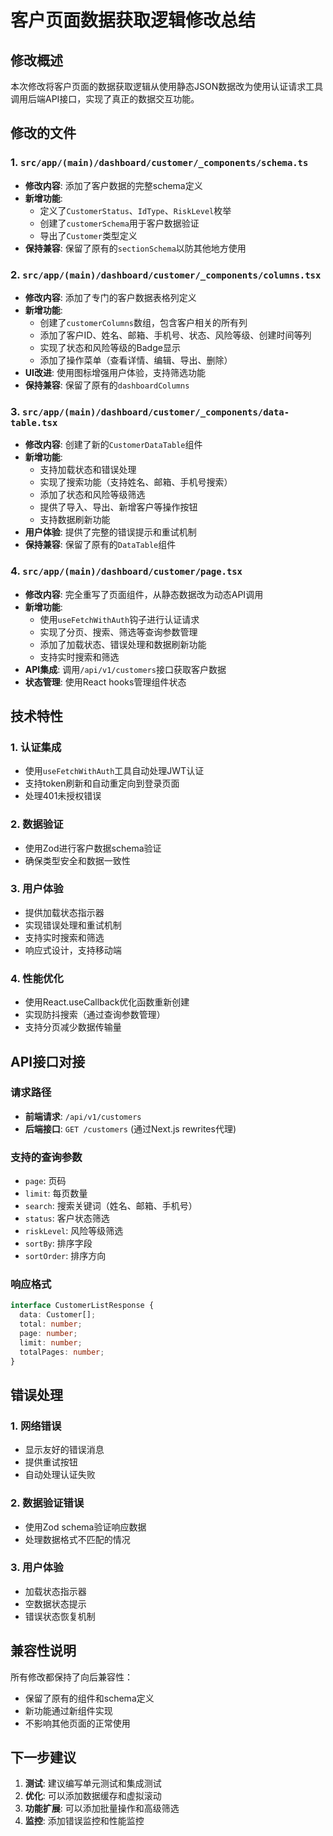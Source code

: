 # 客户页面数据获取逻辑修改总结

## 修改概述

本次修改将客户页面的数据获取逻辑从使用静态JSON数据改为使用认证请求工具调用后端API接口，实现了真正的数据交互功能。

## 修改的文件

### 1. `src/app/(main)/dashboard/customer/_components/schema.ts`

- **修改内容**: 添加了客户数据的完整schema定义
- **新增功能**:
  - 定义了`CustomerStatus`、`IdType`、`RiskLevel`枚举
  - 创建了`customerSchema`用于客户数据验证
  - 导出了`Customer`类型定义
- **保持兼容**: 保留了原有的`sectionSchema`以防其他地方使用

### 2. `src/app/(main)/dashboard/customer/_components/columns.tsx`

- **修改内容**: 添加了专门的客户数据表格列定义
- **新增功能**:
  - 创建了`customerColumns`数组，包含客户相关的所有列
  - 添加了客户ID、姓名、邮箱、手机号、状态、风险等级、创建时间等列
  - 实现了状态和风险等级的Badge显示
  - 添加了操作菜单（查看详情、编辑、导出、删除）
- **UI改进**: 使用图标增强用户体验，支持筛选功能
- **保持兼容**: 保留了原有的`dashboardColumns`

### 3. `src/app/(main)/dashboard/customer/_components/data-table.tsx`

- **修改内容**: 创建了新的`CustomerDataTable`组件
- **新增功能**:
  - 支持加载状态和错误处理
  - 实现了搜索功能（支持姓名、邮箱、手机号搜索）
  - 添加了状态和风险等级筛选
  - 提供了导入、导出、新增客户等操作按钮
  - 支持数据刷新功能
- **用户体验**: 提供了完整的错误提示和重试机制
- **保持兼容**: 保留了原有的`DataTable`组件

### 4. `src/app/(main)/dashboard/customer/page.tsx`

- **修改内容**: 完全重写了页面组件，从静态数据改为动态API调用
- **新增功能**:
  - 使用`useFetchWithAuth`钩子进行认证请求
  - 实现了分页、搜索、筛选等查询参数管理
  - 添加了加载状态、错误处理和数据刷新功能
  - 支持实时搜索和筛选
- **API集成**: 调用`/api/v1/customers`接口获取客户数据
- **状态管理**: 使用React hooks管理组件状态

## 技术特性

### 1. 认证集成

- 使用`useFetchWithAuth`工具自动处理JWT认证
- 支持token刷新和自动重定向到登录页面
- 处理401未授权错误

### 2. 数据验证

- 使用Zod进行客户数据schema验证
- 确保类型安全和数据一致性

### 3. 用户体验

- 提供加载状态指示器
- 实现错误处理和重试机制
- 支持实时搜索和筛选
- 响应式设计，支持移动端

### 4. 性能优化

- 使用React.useCallback优化函数重新创建
- 实现防抖搜索（通过查询参数管理）
- 支持分页减少数据传输量

## API接口对接

### 请求路径

- **前端请求**: `/api/v1/customers`
- **后端接口**: `GET /customers` (通过Next.js rewrites代理)

### 支持的查询参数

- `page`: 页码
- `limit`: 每页数量
- `search`: 搜索关键词（姓名、邮箱、手机号）
- `status`: 客户状态筛选
- `riskLevel`: 风险等级筛选
- `sortBy`: 排序字段
- `sortOrder`: 排序方向

### 响应格式

```typescript
interface CustomerListResponse {
  data: Customer[];
  total: number;
  page: number;
  limit: number;
  totalPages: number;
}
```

## 错误处理

### 1. 网络错误

- 显示友好的错误消息
- 提供重试按钮
- 自动处理认证失败

### 2. 数据验证错误

- 使用Zod schema验证响应数据
- 处理数据格式不匹配的情况

### 3. 用户体验

- 加载状态指示器
- 空数据状态提示
- 错误状态恢复机制

## 兼容性说明

所有修改都保持了向后兼容性：

- 保留了原有的组件和schema定义
- 新功能通过新组件实现
- 不影响其他页面的正常使用

## 下一步建议

1. **测试**: 建议编写单元测试和集成测试
2. **优化**: 可以添加数据缓存和虚拟滚动
3. **功能扩展**: 可以添加批量操作和高级筛选
4. **监控**: 添加错误监控和性能监控
